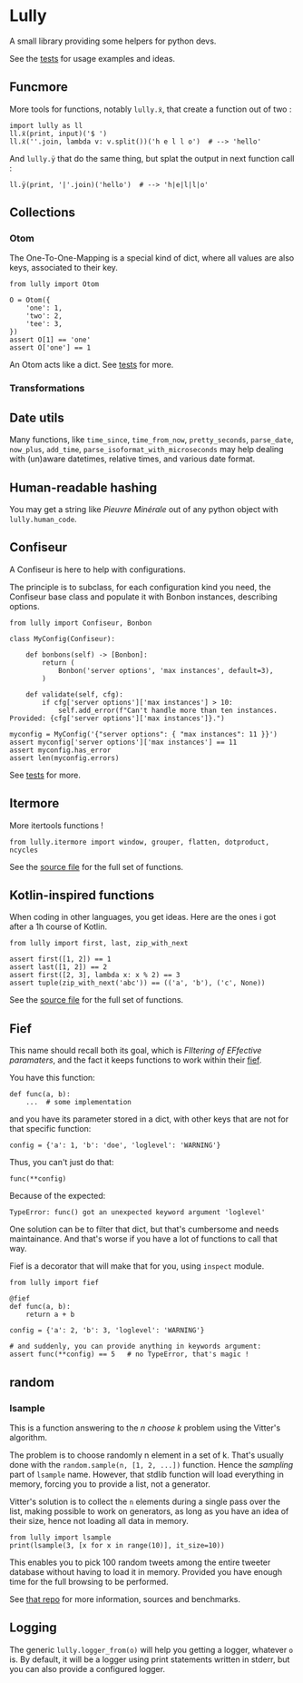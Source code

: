 # Lully
A small library providing some helpers for python devs.

See the [tests](test/) for usage examples and ideas.

## Funcmore
More tools for functions, notably `lully.ẍ`, that create a function out of two :

    import lully as ll
    ll.ẍ(print, input)('$ ')
    ll.ẍ(''.join, lambda v: v.split())('h e l l o')  # --> 'hello'

And `lully.ÿ` that do the same thing, but splat the output in next function call :

    ll.ÿ(print, '|'.join)('hello')  # --> 'h|e|l|l|o'

## Collections

### Otom
The One-To-One-Mapping is a special kind of dict, where all values are also keys, associated to their key.


    from lully import Otom

    O = Otom({
        'one': 1,
        'two': 2,
        'tee': 3,
    })
    assert O[1] == 'one'
    assert O['one'] == 1

An Otom acts like a dict. See [tests](test/test_collections.py) for more.


### Transformations

## Date utils
Many functions, like `time_since`, `time_from_now`, `pretty_seconds`, `parse_date`, `now_plus`, `add_time`, `parse_isoformat_with_microseconds` may help dealing with (un)aware datetimes, relative times, and various date format.

## Human-readable hashing
You may get a string like *Pieuvre Minérale* out of any python object with `lully.human_code`.

## Confiseur
A Confiseur is here to help with configurations.

The principle is to subclass, for each configuration kind you need, the Confiseur base class and populate it with Bonbon instances, describing options.

    from lully import Confiseur, Bonbon

    class MyConfig(Confiseur):

        def bonbons(self) -> [Bonbon]:
            return (
                Bonbon('server options', 'max instances', default=3),
            )

        def validate(self, cfg):
            if cfg['server options']['max instances'] > 10:
                self.add_error(f"Can't handle more than ten instances. Provided: {cfg['server options']['max instances']}.")

    myconfig = MyConfig('{"server options": { "max instances": 11 }}')
    assert myconfig['server options']['max instances'] == 11
    assert myconfig.has_error
    assert len(myconfig.errors)

See [tests](test/test_confiseur.py) for more.


## Itermore
More itertools functions !

    from lully.itermore import window, grouper, flatten, dotproduct, ncycles

See the [source file](lully/itermore.py) for the full set of functions.


## Kotlin-inspired functions
When coding in other languages, you get ideas. Here are the ones i got after a 1h course of Kotlin.

    from lully import first, last, zip_with_next

    assert first([1, 2]) == 1
    assert last([1, 2]) == 2
    assert first([2, 3], lambda x: x % 2) == 3
    assert tuple(zip_with_next('abc')) == (('a', 'b'), ('c', None))

See the [source file](lully/kotlin.py) for the full set of functions.


## Fief
This name should recall both its goal, which is *FIltering of EFfective paramaters*, and the fact it keeps functions to work within their [fief](https://en.wikipedia.org/wiki/Fief).

You have this function:

    def func(a, b):
        ...  # some implementation

and you have its parameter stored in a dict, with other keys that are not for that specific function:

    config = {'a': 1, 'b': 'doe', 'loglevel': 'WARNING'}

Thus, you can't just do that:

    func(**config)

Because of the expected:

    TypeError: func() got an unexpected keyword argument 'loglevel'

One solution can be to filter that dict, but that's cumbersome and needs maintainance. And that's worse if you have a lot of functions to call that way.

Fief is a decorator that will make that for you, using `inspect` module.


    from lully import fief

    @fief
    def func(a, b):
        return a + b

    config = {'a': 2, 'b': 3, 'loglevel': 'WARNING'}

    # and suddenly, you can provide anything in keywords argument:
    assert func(**config) == 5   # no TypeError, that's magic !


## random
### lsample
This is a function answering to the *n choose k* problem using the Vitter's algorithm.

The problem is to choose randomly n element in a set of k. That's usually done with the `random.sample(n, [1, 2, ...])` function. Hence the *sampling* part of `lsample` name.
However, that stdlib function will load everything in memory, forcing you to provide a list, not a generator.

Vitter's solution is to collect the `n` elements during a single pass over the list, making possible to work on generators,
as long as you have an idea of their size, hence not loading all data in memory.

    from lully import lsample
    print(lsample(3, [x for x in range(10)], it_size=10))

This enables you to pick 100 random tweets among the entire tweeter database without having to load it in memory.
Provided you have enough time for the full browsing to be performed.

See [that repo](https://github.com/aluriak/linear_choosens) for more information, sources and benchmarks.


## Logging
The generic `lully.logger_from(o)` will help you getting a logger, whatever `o` is. By default, it will be a logger using print statements written in stderr,
but you can also provide a configured logger.
